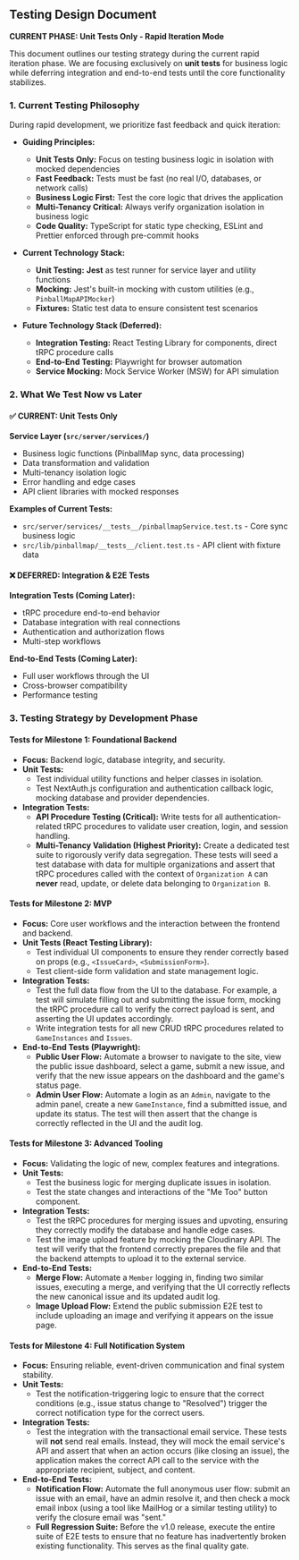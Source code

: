 ## **Testing Design Document**

**CURRENT PHASE: Unit Tests Only - Rapid Iteration Mode**

This document outlines our testing strategy during the current rapid iteration phase. We are focusing exclusively on **unit tests** for business logic while deferring integration and end-to-end tests until the core functionality stabilizes.

### **1\. Current Testing Philosophy**

During rapid development, we prioritize fast feedback and quick iteration:

- **Guiding Principles:**
  - **Unit Tests Only:** Focus on testing business logic in isolation with mocked dependencies
  - **Fast Feedback:** Tests must be fast (no real I/O, databases, or network calls)
  - **Business Logic First:** Test the core logic that drives the application
  - **Multi-Tenancy Critical:** Always verify organization isolation in business logic
  - **Code Quality:** TypeScript for static type checking, ESLint and Prettier enforced through pre-commit hooks

- **Current Technology Stack:**
  - **Unit Testing:** **Jest** as test runner for service layer and utility functions
  - **Mocking:** Jest's built-in mocking with custom utilities (e.g., `PinballMapAPIMocker`)
  - **Fixtures:** Static test data to ensure consistent test scenarios

- **Future Technology Stack (Deferred):**
  - **Integration Testing:** React Testing Library for components, direct tRPC procedure calls
  - **End-to-End Testing:** Playwright for browser automation
  - **Service Mocking:** Mock Service Worker (MSW) for API simulation

### **2\. What We Test Now vs Later**

#### **✅ CURRENT: Unit Tests Only**

**Service Layer (`src/server/services/`)**

- Business logic functions (PinballMap sync, data processing)
- Data transformation and validation
- Multi-tenancy isolation logic
- Error handling and edge cases
- API client libraries with mocked responses

**Examples of Current Tests:**

- `src/server/services/__tests__/pinballmapService.test.ts` - Core sync business logic
- `src/lib/pinballmap/__tests__/client.test.ts` - API client with fixture data

#### **❌ DEFERRED: Integration & E2E Tests**

**Integration Tests (Coming Later):**

- tRPC procedure end-to-end behavior
- Database integration with real connections
- Authentication and authorization flows
- Multi-step workflows

**End-to-End Tests (Coming Later):**

- Full user workflows through the UI
- Cross-browser compatibility
- Performance testing

### **3\. Testing Strategy by Development Phase**

#### **Tests for Milestone 1: Foundational Backend**

- **Focus:** Backend logic, database integrity, and security.
- **Unit Tests:**
  - Test individual utility functions and helper classes in isolation.
  - Test NextAuth.js configuration and authentication callback logic, mocking database and provider dependencies.
- **Integration Tests:**
  - **API Procedure Testing (Critical):** Write tests for all authentication-related tRPC procedures to validate user creation, login, and session handling.
  - **Multi-Tenancy Validation (Highest Priority):** Create a dedicated test suite to rigorously verify data segregation. These tests will seed a test database with data for multiple organizations and assert that tRPC procedures called with the context of `Organization A` can **never** read, update, or delete data belonging to `Organization B`.

#### **Tests for Milestone 2: MVP**

- **Focus:** Core user workflows and the interaction between the frontend and backend.
- **Unit Tests (React Testing Library):**
  - Test individual UI components to ensure they render correctly based on props (e.g., `<IssueCard>`, `<SubmissionForm>`).
  - Test client-side form validation and state management logic.
- **Integration Tests:**
  - Test the full data flow from the UI to the database. For example, a test will simulate filling out and submitting the issue form, mocking the tRPC procedure call to verify the correct payload is sent, and asserting the UI updates accordingly.
  - Write integration tests for all new CRUD tRPC procedures related to `GameInstances` and `Issues`.
- **End-to-End Tests (Playwright):**
  - **Public User Flow:** Automate a browser to navigate to the site, view the public issue dashboard, select a game, submit a new issue, and verify that the new issue appears on the dashboard and the game's status page.
  - **Admin User Flow:** Automate a login as an `Admin`, navigate to the admin panel, create a new `GameInstance`, find a submitted issue, and update its status. The test will then assert that the change is correctly reflected in the UI and the audit log.

#### **Tests for Milestone 3: Advanced Tooling**

- **Focus:** Validating the logic of new, complex features and integrations.
- **Unit Tests:**
  - Test the business logic for merging duplicate issues in isolation.
  - Test the state changes and interactions of the "Me Too" button component.
- **Integration Tests:**
  - Test the tRPC procedures for merging issues and upvoting, ensuring they correctly modify the database and handle edge cases.
  - Test the image upload feature by mocking the Cloudinary API. The test will verify that the frontend correctly prepares the file and that the backend attempts to upload it to the external service.
- **End-to-End Tests:**
  - **Merge Flow:** Automate a `Member` logging in, finding two similar issues, executing a merge, and verifying that the UI correctly reflects the new canonical issue and its updated audit log.
  - **Image Upload Flow:** Extend the public submission E2E test to include uploading an image and verifying it appears on the issue page.

#### **Tests for Milestone 4: Full Notification System**

- **Focus:** Ensuring reliable, event-driven communication and final system stability.
- **Unit Tests:**
  - Test the notification-triggering logic to ensure that the correct conditions (e.g., issue status change to "Resolved") trigger the correct notification type for the correct users.
- **Integration Tests:**
  - Test the integration with the transactional email service. These tests will **not** send real emails. Instead, they will mock the email service's API and assert that when an action occurs (like closing an issue), the application makes the correct API call to the service with the appropriate recipient, subject, and content.
- **End-to-End Tests:**
  - **Notification Flow:** Automate the full anonymous user flow: submit an issue with an email, have an admin resolve it, and then check a mock email inbox (using a tool like MailHog or a similar testing utility) to verify the closure email was "sent."
  - **Full Regression Suite:** Before the v1.0 release, execute the entire suite of E2E tests to ensure that no feature has inadvertently broken existing functionality. This serves as the final quality gate.
